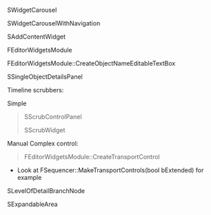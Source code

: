 SWidgetCarousel

SWidgetCarouselWithNavigation

SAddContentWidget

FEditorWidgetsModule

FEditorWidgetsModule::CreateObjectNameEditableTextBox

SSingleObjectDetailsPanel

Timeline scrubbers:

Simple

> SScrubControlPanel
>
> SScrubWidget

Manual Complex control:

> FEditorWidgetsModule::CreateTransportControl

- Look at FSequencer::MakeTransportControls(bool bExtended) for example

>

SLevelOfDetailBranchNode

SExpandableArea
